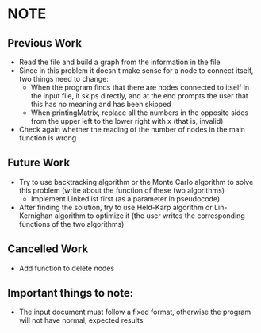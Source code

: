 # NOTE

## Previous Work

- Read the file and build a graph from the information in the file
- Since in this problem it doesn't make sense for a node to connect itself, two things need to change:
    + When the program finds that there are nodes connected to itself in the input file, it skips directly, and at the end prompts the user that this has no meaning and has been skipped
    + When printingMatrix, replace all the numbers in the opposite sides from the upper left to the lower right with x (that is, invalid)
- Check again whether the reading of the number of nodes in the main function is wrong

## Future Work

- Try to use backtracking algorithm or the Monte Carlo algorithm to solve this problem (write about the function of these two algorithms)
    + Implement Linkedlist first (as a parameter in pseudocode)
- After finding the solution, try to use Held-Karp algorithm or Lin-Kernighan algorithm to optimize it (the user writes the corresponding functions of the two algorithms)

## Cancelled Work

- Add function to delete nodes

## Important things to note:

- The input document must follow a fixed format, otherwise the program will not have normal, expected results